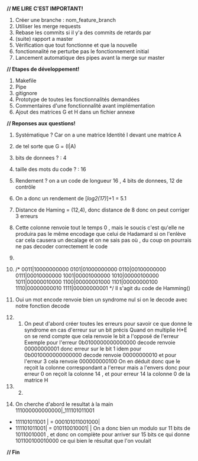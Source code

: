 **//                ME LIRE C'EST IMPORTANT!**

1. Créer une branche : nom_feature_branch
2. Utiliser les merge requests
3. Rebase les commits si il y'a des commits de retards par 
3. (suite) rapport a master
4. Vérification que tout fonctionne et que la nouvelle 
4. fonctionnalité ne perturbe pas le fonctionnement initial
5. Lancement automatique des pipes avant la merge sur master


**//                Etapes de développement!**
1. Makefile
2. Pipe
3. gitignore
4. Prototype de toutes les fonctionnalités demandées
5. Commentaires d'une fonctionnalité avant implémentation 
6. Ajout des matrices G et H dans un fichier annexe



**//                Reponses aux questions!**   
1. Systématique ? Car on a une matrice Identité I devant une matrice A 
1.  de tel sorte que G = (I|A)
1. bits de donnees ? : 4
1. taille des mots du code ? : 16
1. Rendement ? on a un code de longueur 16 , 4 bits de donnees, 12 de contrôle 
1.  On a donc un rendement de [_log2(17)_]+1 = 5.1

42. Distance de Haming = (12,4), donc distance de 8 donc on peut corriger 3 erreurs
5. Cette colonne renvoie tout le temps 0 , mais le soucis c'est qu'elle ne 
    produira pas le même encodage que celui de Hadamard si on l'enlève 
    car cela causera un decalage et on ne sais pas où , du coup on 
    pourrais ne pas decoder correctement le code 
6. 

8. /*
    0011|10000000000
    0101|01000000000
    0110|00100000000
    0111|00010000000
    1001|00001000000
    1010|00000100000
    1011|00000010000
    1100|00000001000
    1101|00000000100
    1110|00000000010
    1111|00000000001
*/
Il s'agit du code de Hamming()

9. Oui un mot encode renvoie bien un syndrome nul si on le decode avec notre fonction decode

10. 1. On peut d'abord créer toutes les erreurs pour savoir ce que donne le syndrome en cas d'erreur sur un 
    bit précis 
    Quand on multiplie H*E on se rend compte que cela renvoie le bit a l'opposé de l'erreur
    Exemple pour l'erreur 0b0100000000000000 decode renvoie 00000000001 donc erreur sur le bit 1
        idem pour 0b0010000000000000 decode renvoie  00000000010 et pour l'erreur 3 cela renvoie 
            000000000100
    On en déduit donc que le reçoit la colonne correspondant a l'erreur mais a l'envers 
    donc pour erreur 0 on reçoit la colonne 14 , et pour erreur 14 la colonne 0 de la matrice H
10. 2. 

12. On cherche d'abord le resultat à la main 
    111000000000000|_111101011001
  - 111101011001   |
  = 000101011001000|
  -    111101011001|
  =    010110010001|
                   |
  On a donc bien un modulo sur 11 bits de 10110010001 , et donc on complète pour arriver sur 15 bits
  ce qui donne 101100100010000 ce qui bien le résultat que l'on voulait 


**//                Fin**

